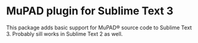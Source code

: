 # MuPAD plugin for Sublime Text 3

This package adds basic support for MuPAD® source code to Sublime Text 3. Probably sill works in Sublime Text 2 as well.
